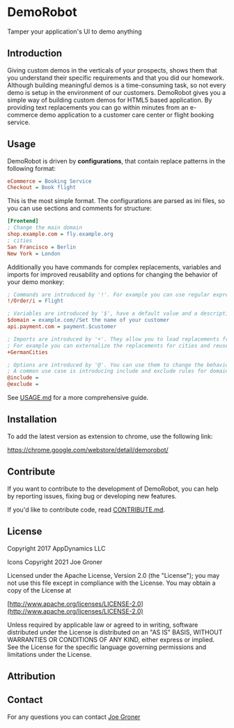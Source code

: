 # DemoRobot

Tamper your application's UI to demo anything

## Introduction

Giving custom demos in the verticals of your prospects, shows them that you understand their specific requirements and
that you did our homework. Although building meaningful demos is a time-consuming task, so not every demo is setup in
the environment of our customers. DemoRobot gives you a simple way of building custom demos for HTML5 based application.
By providing text replacements you can go within minutes from an e-commerce demo application to a customer care center or
flight booking service.

## Usage

DemoRobot is driven by __configurations__, that contain replace patterns in the following format:

```ini
eCommerce = Booking Service
Checkout = Book flight
```

This is the most simple format. The configurations are parsed as ini files, so you can use sections and comments for structure:

```ini
[Frontend]
; Change the main domain
shop.example.com = fly.example.org
; cities
San Francisco = Berlin
New York = London
```

Additionally you have commands for complex replacements, variables and imports for improved reusability and options for
changing the behavior of your demo monkey:

```ini
; Commands are introduced by '!'. For example you can use regular expressions:
!/Order/i = Flight

; Variables are introduced by '$', have a default value and a description
$domain = example.com//Set the name of your customer
api.payment.com = payment.$customer

; Imports are introduced by '+'. They allow you to load replacements from other configurations.
; For example you can externalize the replacements for cities and reuse it over and over again.
+GermanCities

; Options are introduced by '@'. You can use them to change the behavior of tampermonkey.
; A common use case is introducing include and exclude rules for domains:
@include =
@exclude =
```

See [USAGE.md](USAGE.md) for a more comprehensive guide.

## Installation

To add the latest version as extension to chrome, use the following link:

<https://chrome.google.com/webstore/detail/demorobot/>

## Contribute

If you want to contribute to the development of DemoRobot, you can help by reporting issues, fixing bug or developing
new features.

If you'd like to contribute code, read [CONTRIBUTE.md](CONTRIBUTE.md).

## License

Copyright 2017 AppDynamics LLC

Icons Copyright 2021 Joe Groner

Licensed under the Apache License, Version 2.0 (the "License"); you may not use this file except in compliance with the License.
You may obtain a copy of the License at

[http://www.apache.org/licenses/LICENSE-2.0](http://www.apache.org/licenses/LICENSE-2.0)

Unless required by applicable law or agreed to in writing, software distributed under the License is distributed on an
"AS IS" BASIS, WITHOUT WARRANTIES OR CONDITIONS OF ANY KIND, either express or implied.
See the License for the specific language governing permissions and limitations under the License.

## Attribution

## Contact ###
For any questions you can contact [Joe Groner](https://github.com/joegroner)

